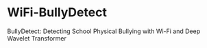 # WiFi-BullyDetect
BullyDetect: Detecting School Physical Bullying with Wi-Fi and Deep Wavelet Transformer
